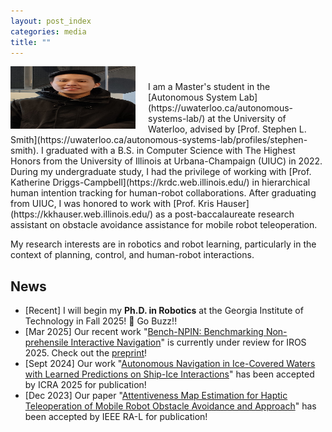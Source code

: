 ```yaml
---
layout: post_index
categories: media
title: ""
---
```


<!-- <img style="float: left; padding-right:20px;" src="profile_pic1.jpg" width="200" height="100">  -->
<img style="float: left; padding-right:20px;" src="profile_pic.jpg" width="200" height="100">

<p style="margin-top:1cm;"></p>
I am a Master's student in the [Autonomous System Lab](https://uwaterloo.ca/autonomous-systems-lab/) at the University of Waterloo, advised by [Prof. Stephen L. Smith](https://uwaterloo.ca/autonomous-systems-lab/profiles/stephen-smith). I graduated with a B.S. in Computer Science with The Highest Honors from the University of Illinois at Urbana-Champaign (UIUC) in 2022. During my undergraduate study, I had the privilege of working with [Prof. Katherine Driggs-Campbell](https://krdc.web.illinois.edu/) in hierarchical human intention tracking for human-robot collaborations. After graduating from UIUC, I was honored to work with [Prof. Kris Hauser](https://kkhauser.web.illinois.edu/) as a post-baccalaureate research assistant on obstacle avoidance assistance for mobile robot teleoperation. 

My research interests are in robotics and robot learning, particularly in the context of planning, control, and human-robot interactions. 


## News
* [Recent] I will begin my **Ph.D. in Robotics** at the Georgia Institute of Technology in Fall 2025! 🐝 Go Buzz!!
* [Mar 2025] Our recent work "[Bench-NPIN: Benchmarking Non-prehensile Interactive Navigation](https://arxiv.org/abs/2505.12084)" is currently under review for IROS 2025. Check out the [preprint](https://arxiv.org/abs/2505.12084)!
* [Sept 2024] Our work "[Autonomous Navigation in Ice-Covered Waters with Learned Predictions on Ship-Ice Interactions](https://arxiv.org/pdf/2409.11326v1)" has been accepted by ICRA 2025 for publication!
* [Dec 2023] Our paper "[Attentiveness Map Estimation for Haptic Teleoperation of Mobile Robot Obstacle Avoidance and Approach](https://ieeexplore.ieee.org/abstract/document/10400830)" has been accepted by IEEE RA-L for publication!
